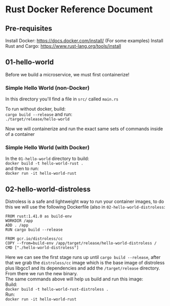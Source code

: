 # Rust Docker Reference Document

## Pre-requisites

Install Docker: https://docs.docker.com/install/
(For some examples)
Install Rust and Cargo: https://www.rust-lang.org/tools/install

## 01-hello-world
Before we build a microservice, we must first containerize! 

### Simple Hello World (non-Docker)
In this directory you'll find a file in `src/` called `main.rs` 

To run without docker, build:  
`cargo build --release` and run:  
`./target/release/hello-world` 

Now we will containerize and run the exact same sets of commands inside of a container  

### Simple Hello World (with Docker)

In the `01-hello-world` directory to build:  
`docker build -t hello-world-rust .`  
and then to run:  
`docker run -it hello-world-rust`  

## 02-hello-world-distroless

Distroless is a safe and lightweight way to run your container images, to do this we will use the following Dockerfile (also in `02-hello-world-distroless`: 
```
FROM rust:1.41.0 as build-env
WORKDIR /app
ADD . /app
RUN cargo build --release

FROM gcr.io/distroless/cc
COPY --from=build-env /app/target/release/hello-world-distroless /
CMD ["./hello-world-distroless"]
```

Here we can see the first stage runs up until `cargo build --release`, after that we grab the `distroless/cc` image which is the base image of distroless plus libgcc1 and its dependencies and add the `/target/release` directory.  From there we run the new binary.   
The same commands above will help us build and run this image:  
Build:  
`docker build -t hello-world-rust-distroless .`  
Run:  
`docker run -it hello-world-rust` 
